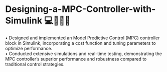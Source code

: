 # Designing-a-MPC-Controller-with-Simulink 💻👨🏻‍💻

• Designed and implemented an Model Predictive Control (MPC) controller block in Simulink, incorporating a cost
function and tuning parameters to optimize performance.<br/>
• Conducted extensive simulations and real-time testing, demonstrating the MPC controller’s superior performance
and robustness compared to traditional control strategies.<br/>
